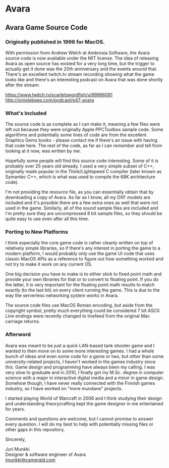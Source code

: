 # Avara

## Avara Game Source Code
### Originally published in 1996 for MacOS.

With permission from Andrew Welch at Ambrosia Software, the Avara source code is now available under the MIT license. The idea of releasing Avara as open source has existed for a very long time, but the trigger to actually get it done was the 20th anniversary and the events around that. There's an excellent twitch.tv stream recording showing what the game looks like and there's an interesting podcast on Avara that was done shortly after the stream:

https://www.twitch.tv/scarletswordfish/v/89966091  
http://simplebeep.com/podcast/e47-avara  

### What's Included

The source code is as complete as I can make it, meaning a few files were left out because they were originally Apple PPCToolbox sample code. Some algorithms and potentially some lines of code are from the excellent Graphics Gems books - please contact me if there's an issue with having that code here. The rest of the code, as far as I can remember and tell from looking at it now, was written by me.

Hopefully some people will find this source code interesting. Some of it is probably over 25 years old already. I used a very simple subset of C++, originally made popular in the Think/Lightspeed C compiler (later known as Symantec C++, which is what was used to compile the 68K architecture code). 

I'm not providing the resource file, as you can essentially obtain that by downloading a copy of Avara. As far as I know, all my DXF models are included and it's possible there are a few extra ones as well that were not used in the game. Similarly, all of the sound sample files are included and I'm pretty sure they are uncompressed 8 bit sample files, so they should be quite easy to use even after all this time.

### Porting to New Platforms

I think especially the core game code is rather cleanly written on top of relatively simple libraries, so if there's any interest in porting the game to a modern platform, I would probably only use the game UI code that uses classic MacOS APIs as a reference to figure out how something worked and not try to make it work on any current OS.

One big decision you have to make is to either stick to fixed point math and provide your own libraries for that or to convert to floating point. If you do the latter, it is very important for the floating point math results to match exactly (to the last bit) on every client running the game. This is due to the way the serverless networking system works in Avara.

The source code files use MacOS Roman encoding, but aside from the copyright symbol, pretty much everything could be considered 7 bit ASCII. Line endings were recently changed to linefeed from the original Mac carriage returns.

### Afterword

Avara was meant to be just a quick LAN-based tank shooter game and I wanted to then move on to some more interesting games. I had a whole bunch of ideas and even some code for a game or two, but other than some university-related projects, I haven't worked in the games industry since this. Game design and programming have always been my calling. I was very slow to graduate and in 2010, I finally got my M.Sc. degree in computer science with a major in interactive digital media and a minor in game design. Somehow though, I have never really connected with the Finnish games industry, so I have worked on "more mundane" projects.

I started playing World of Warcraft in 2006 and I think studying their design and understanding theorycrafting kept the game designer in me entertained for years.

Comments and questions are welcome, but I cannot promise to answer every question. I will do my best to help with potentially missing files or other gaps in this repository.

Sincerely,

 Juri Munkki  
 Designer & software engineer of Avara  
 jmunkki@cameraid.com  
